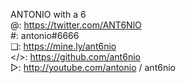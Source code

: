 ANTONIO with a 6                                                                                                                                                  
@: https://twitter.com/ANT6NlO                                                                                                                                                  
#: antonio#6666                                                                                                                                                  
❑: https://mine.ly/ant6nio                                                                                                                                                  
</>: https://github.com/ant6nio                                                                                                                                                  
▷: http://youtube.com/antonio / ant6nio                                                                                                                                           



                                                                                                                                                  
